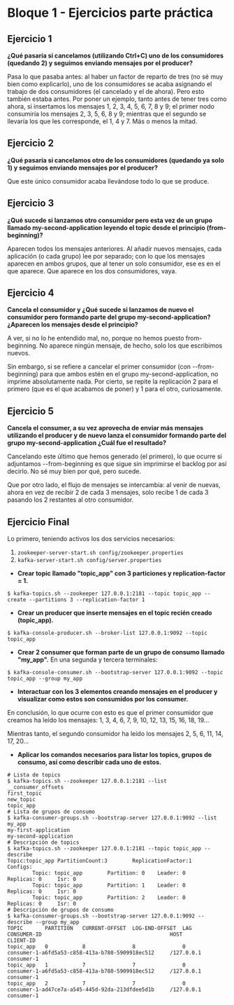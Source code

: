 # Bloque 1 - Ejercicios parte práctica

## Ejercicio 1
**¿Qué pasaría si cancelamos (utilizando Ctrl+C) uno de los consumidores (quedando 2) y seguimos enviando mensajes por el producer?**

Pasa lo que pasaba antes: al haber un factor de reparto de tres (no sé muy bien como explicarlo), uno de los consumidores se acaba asignando el trabajo de dos consumidores (el cancelado y el de ahora). Pero esto también estaba antes.
Por poner un ejemplo, tanto antes de tener tres como ahora, si insertamos los mensajes 1, 2, 3, 4, 5, 6, 7, 8 y 9; el primer nodo consumiría los mensajes 2, 3, 5, 6, 8 y 9; mientras que el segundo se llevaría los que les corresponde, el 1, 4 y 7. Más o menos la mitad.

## Ejercicio 2
**¿Qué pasaría si cancelamos otro de los consumidores (quedando ya solo 1) y seguimos enviando mensajes por el producer?**

Que este único consumidor acaba llevándose todo lo que se produce.

## Ejercicio 3
**¿Qué sucede si lanzamos otro consumidor pero esta vez de un grupo llamado my-second-application leyendo el topic desde el principio (from-beginning)?**

Aparecen todos los mensajes anteriores. Al añadir nuevos mensajes, cada aplicación (o cada grupo) lee por separado; con lo que los mensajes aparecen en ambos grupos, que al tener un solo consumidor, ese es en el que aparece. Que aparece en los dos consumidores, vaya.

## Ejercicio 4
**Cancela el consumidor y ¿Qué sucede si lanzamos de nuevo el consumidor pero formando parte del grupo my-second-application?¿Aparecen los mensajes desde el principio?**

A ver, si no lo he entendido mal, no, porque no hemos puesto from-beginning. No aparece ningún mensaje, de hecho, solo los que escribimos nuevos.

Sin embargo, si se refiere a cancelar el primer consumidor (con --from-beginning) para que ambos estén en el grupo my-second-application, no imprime absolutamente nada. Por cierto, se repite la replicación 2 para el primero (que es el que acabamos de poner) y 1 para el otro, curiosamente.

## Ejercicio 5
**Cancela el consumer, a su vez aprovecha de enviar más mensajes utilizando el producer y de nuevo lanza el consumidor formando parte del grupo my-second-application ¿Cuál fue el resultado?**

Cancelando este último que hemos generado (el primero), lo que ocurre si adjuntamos --from-beginning es que sigue sin imprimirse el backlog por así decirlo. No sé muy bien por qué, pero sucede.

Que por otro lado, el flujo de mensajes se intercambia: al venir de nuevas, ahora en vez de recibir 2 de cada 3 mensajes, solo recibe 1 de cada 3 pasando los 2 restantes al otro consumidor.

## Ejercicio Final

Lo primero, teniendo activos los dos servicios necesarios:
1. `zookeeper-server-start.sh config/zookeeper.properties`
2. `kafka-server-start.sh config/server.properties`

* **Crear topic llamado "topic_app" con 3 particiones y replication-factor = 1.**
```
$ kafka-topics.sh --zookeeper 127.0.0.1:2181 --topic topic_app --create --partitions 3 --replication-factor 1
```
* **Crear un producer que inserte mensajes en el topic recién creado (topic_app).**
```
$ kafka-console-producer.sh --broker-list 127.0.0.1:9092 --topic topic_app
```
* **Crear 2 consumer que forman parte de un grupo de consumo llamado "my_app".**
En una segunda y tercera terminales:
```
$ kafka-console-consumer.sh --bootstrap-server 127.0.0.1:9092 --topic topic_app --group my_app
```
* **Interactuar con los 3 elementos creando mensajes en el producer y visualizar como estos son consumidos por los consumer.**

En conclusión, lo que ocurre con esto es que el primer consumidor que creamos ha leído los mensajes: 1, 3, 4, 6, 7, 9, 10, 12, 13, 15, 16, 18, 19...

Mientras tanto, el segundo consumidor ha leído los mensajes 2, 5, 6, 11, 14, 17, 20...

* **Aplicar los comandos necesarios para listar los topics, grupos de consumo, así como describir cada uno de estos.**
```
# Lista de topics
$ kafka-topics.sh --zookeeper 127.0.0.1:2181 --list
__consumer_offsets
first_topic
new_topic
topic_app
# Lista de grupos de consumo
$ kafka-consumer-groups.sh --bootstrap-server 127.0.0.1:9092 --list
my_app
my-first-application
my-second-application
# Descripción de topics
$ kafka-topics.sh --zookeeper 127.0.0.1:2181 --topic topic_app --describe
Topic:topic_app PartitionCount:3        ReplicationFactor:1     Configs:
        Topic: topic_app        Partition: 0    Leader: 0       Replicas: 0     Isr: 0
        Topic: topic_app        Partition: 1    Leader: 0       Replicas: 0     Isr: 0
        Topic: topic_app        Partition: 2    Leader: 0       Replicas: 0     Isr: 0
# Descripción de grupos de consumo
$ kafka-consumer-groups.sh --bootstrap-server 127.0.0.1:9092 --describe --group my_app
TOPIC       PARTITION   CURRENT-OFFSET  LOG-END-OFFSET  LAG     CONSUMER-ID                                         HOST            CLIENT-ID
topic_app   0           8               8               0       consumer-1-a6fd5a53-c858-413a-b780-5909918ec512     /127.0.0.1          consumer-1
topic_app   1           7               7               0       consumer-1-a6fd5a53-c858-413a-b780-5909918ec512     /127.0.0.1          consumer-1
topic_app   2           7               7               0       consumer-1-ad47ce7a-a545-445d-92da-213dfdee5d1b     /127.0.0.1          consumer-1
```